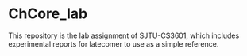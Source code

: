 # ChCore_lab
This repository is  the lab assignment of SJTU-CS3601, which includes experimental reports for latecomer to use as a simple reference.









